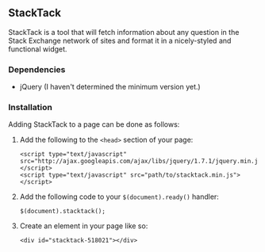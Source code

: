 <h2>StackTack</h2>
<p>StackTack is a tool that will fetch information about any question in the Stack Exchange network of sites and format it in a nicely-styled and functional widget.</p>

<h3>Dependencies</h3>
<ul>
  <li>jQuery (I haven't determined the minimum version yet.)</li>
</ul>

<h3>Installation</h3>
<p>Adding StackTack to a page can be done as follows:</p>
<ol>
  <li>
    Add the following to the <code>&lt;head&gt;</code> section of your page:
    <pre><code>&lt;script type="text/javascript" src="http://ajax.googleapis.com/ajax/libs/jquery/1.7.1/jquery.min.js"&gt;&lt;/script&gt;
&lt;script type="text/javascript" src="path/to/stacktack.min.js"&gt;&lt;/script&gt;</code></pre>
  </li>
  <li>
    Add the following code to your <code>$(document).ready()</code> handler:
    <pre><code>$(document).stacktack();</code></pre>
  </li>
  <li>
    Create an element in your page like so:
    <pre><code>&lt;div id="stacktack-518021"&gt;&lt;/div&gt;</code></pre>
  </li>
</ol>